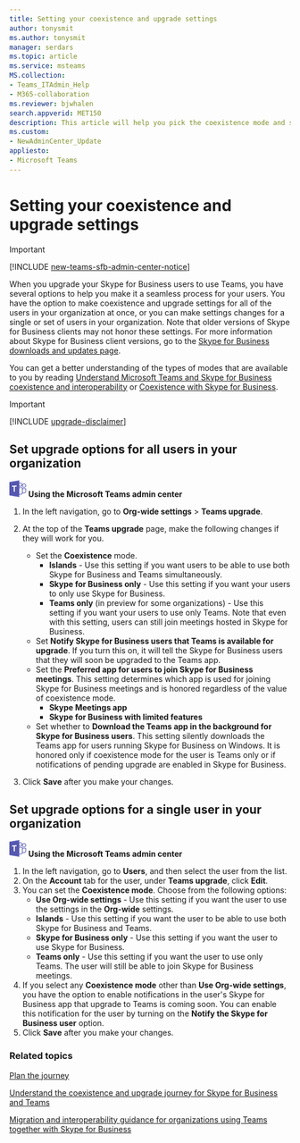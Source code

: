 ```yaml
---
title: Setting your coexistence and upgrade settings
author: tonysmit
ms.author: tonysmit
manager: serdars
ms.topic: article
ms.service: msteams
MS.collection: 
- Teams_ITAdmin_Help
- M365-collaboration
ms.reviewer: bjwhalen
search.appverid: MET150
description: This article will help you pick the coexistence mode and set other coexistence settings.
ms.custom:
- NewAdminCenter_Update
appliesto: 
- Microsoft Teams
---
```


# Setting your coexistence and upgrade settings

> [!IMPORTANT]
> [!INCLUDE [new-teams-sfb-admin-center-notice](includes/new-teams-sfb-admin-center-notice.md)]

When you upgrade your Skype for Business users to use Teams, you have several options to help you make it a seamless process for your users. You have the option to make coexistence and upgrade settings for all of the users in your organization at once, or you can make settings changes for a single or set of users in your organization. Note that older versions of Skype for Business clients may not honor these settings. For more information about Skype for Business client versions, go to the [Skype for Business downloads and updates page](https://docs.microsoft.com/en-us/skypeforbusiness/software-updates). 

You can get a better understanding of the types of modes that are available to you by reading [Understand Microsoft Teams and Skype for Business coexistence and interoperability](teams-and-skypeforbusiness-coexistence-and-interoperability.md) or [Coexistence with Skype for Business](coexistence-chat-calls-presence.md).  

> [!IMPORTANT]
> [!INCLUDE [upgrade-disclaimer](includes/upgrade-disclaimer.md)]


## Set upgrade options for all users in your organization

![An icon showing the Microsoft Teams logo](media/teams-logo-30x30.png) **Using the Microsoft Teams admin center**

1. In the left navigation, go to **Org-wide settings** > **Teams upgrade**. 

2. At the top of the **Teams upgrade** page, make the following changes if they will work for you.
    - Set the **Coexistence** mode.
        - **Islands** - Use this setting if you want users to be able to use both Skype for Business and Teams simultaneously.
        - **Skype for Business only** - Use this setting if you want your users to only use Skype for Business.
        - **Teams only** (in preview for some organizations) - Use this setting if you want your users to use only Teams. Note that even with this setting, users can still join meetings hosted in Skype for Business.
    - Set **Notify Skype for Business users that Teams is available for upgrade**. If you turn this on, it will tell the Skype for Business users that they will soon be upgraded to the Teams app.
    - Set the **Preferred app for users to join Skype for Business meetings**. This setting determines which app is used for joining Skype for Business meetings and is honored regardless of the value of coexistence mode.
      - **Skype Meetings app**
      - **Skype for Business with limited features**
    - Set whether to **Download the Teams app in the background for Skype for Business users**.  This setting silently downloads the Teams app for users running Skype for Business on Windows. It is honored only if coexistence mode for the user is Teams only or if notifications of pending upgrade are enabled in Skype for Business.
3. Click **Save** after you make your changes.

## Set upgrade options for a single user in your organization

![An icon showing the Microsoft Teams logo](media/teams-logo-30x30.png) **Using the Microsoft Teams admin center**

1. In the left navigation, go to **Users**, and then select the user from the list. 
2. On the **Account** tab for the user, under **Teams upgrade**, click **Edit**.
3. You can set the **Coexistence mode**. Choose from the following options:
     - **Use Org-wide settings** - Use this setting if you want the user to use the settings in the **Org-wide** settings. 
     - **Islands** - Use this setting if you want the user to be able to use both Skype for Business and Teams. 
     - **Skype for Business only** - Use this setting if you want the user to use Skype for Business. 
     - **Teams only** - Use this setting if you want the user to use only Teams. The user will still be able to join Skype for Business meetings.
4. If you select any **Coexistence mode** other than **Use Org-wide settings**, you have the option to enable notifications in the user's Skype for Business app that upgrade to Teams is coming soon. You can enable this notification for the user by turning on the **Notify the Skype for Business user** option.
5. Click **Save** after you make your changes.

### Related topics
[Plan the journey](upgrade-plan-journey.md)

[Understand the coexistence and upgrade journey for Skype for Business and Teams](upgrade-and-coexistence-of-skypeforbusiness-and-teams.md)

[Migration and interoperability guidance for organizations using Teams together with Skype for Business](migration-interop-guidance-for-teams-with-skype.md)
